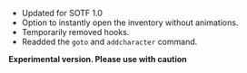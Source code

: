 - Updated for SOTF 1.0
- Option to instantly open the inventory without animations.
- Temporarily removed hooks.
- Readded the `goto` and `addcharacter` command.

**Experimental version. Please use with caution**
